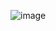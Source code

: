![image](https://github.com/minya8703/WebHook/assets/97384342/858b81bc-16e6-4b5d-82d0-1d0d81044664)
